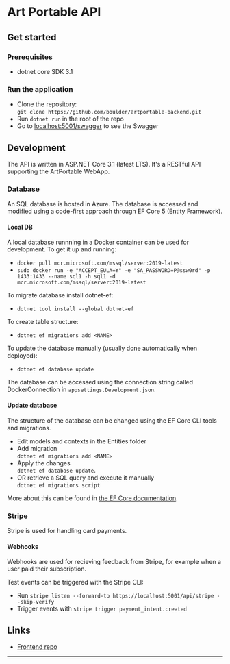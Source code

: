 # Art Portable API

## Get started

### Prerequisites

- dotnet core SDK 3.1

### Run the application

- Clone the repository:  
  `git clone https://github.com/boulder/artportable-backend.git`
- Run `dotnet run` in the root of the repo
- Go to [localhost:5001/swagger](https://localhost:5001/swagger) to see the Swagger

## Development

The API is written in ASP.NET Core 3.1 (latest LTS). It's a RESTful API supporting the ArtPortable WebApp.

### Database

An SQL database is hosted in Azure. The database is accessed and modified using a code-first approach through EF Core 5 (Entity Framework).

#### Local DB

A local database runnning in a Docker container can be used for development.
To get it up and running:

- `docker pull mcr.microsoft.com/mssql/server:2019-latest`
- `sudo docker run -e "ACCEPT_EULA=Y" -e "SA_PASSWORD=P@ssw0rd" -p 1433:1433 --name sql1 -h sql1 -d mcr.microsoft.com/mssql/server:2019-latest`

To migrate database install dotnet-ef:

- `dotnet tool install --global dotnet-ef`

To create table structure:

- `dotnet ef migrations add <NAME>`

To update the database manually (usually done automatically when deployed):

- `dotnet ef database update`

The database can be accessed using the connection string called DockerConnection in `appsettings.Development.json`.

#### Update database

The structure of the database can be changed using the EF Core CLI tools and migrations.

- Edit models and contexts in the Entities folder
- Add migration  
  `dotnet ef migrations add <NAME>`
- Apply the changes  
  `dotnet ef database update`.
- OR retrieve a SQL query and execute it manually  
  `dotnet ef migrations script`

More about this can be found in [the EF Core documentation](https://docs.microsoft.com/en-us/ef/core/).

### Stripe

Stripe is used for handling card payments.

#### Webhooks

Webhooks are used for recieving feedback from Stripe, for example when a user paid their subscription.

Test events can be triggered with the Stripe CLI:

- Run `stripe listen --forward-to https://localhost:5001/api/stripe --skip-verify`
- Trigger events with `stripe trigger payment_intent.created`

## Links

- [Frontend repo]("https://github.com/boulder/artportable-web")

---
